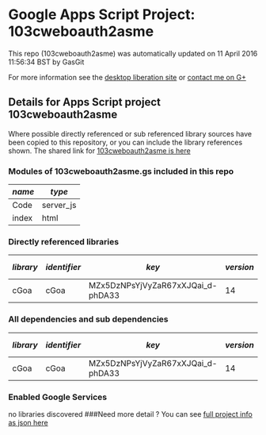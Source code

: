 # Google Apps Script Project: 103cweboauth2asme
This repo (103cweboauth2asme) was automatically updated on 11 April 2016 11:56:34 BST by GasGit

For more information see the [desktop liberation site](http://ramblings.mcpher.com/Home/excelquirks/drivesdk/gettinggithubready "desktop liberation") or [contact me on G+](https://plus.google.com/+BruceMcpherson "Bruce McPherson - GDE")
## Details for Apps Script project 103cweboauth2asme
Where possible directly referenced or sub referenced library sources have been copied to this repository, or you can include the library references shown. 
The shared link for [103cweboauth2asme is here](https://script.google.com/d/1PN9pa3SxGnmiT8aSD9Wx8xC2LOKfwJGL8-nVhUGXrUeqmfH40iN5Cm2P/edit?usp=sharing "open in the GAS IDE")

### Modules of 103cweboauth2asme.gs included in this repo
*name*|*type*
--- | --- 
Code| server_js
index| html
### Directly referenced libraries
*library*|*identifier*|*key*|*version*|*dev mode*|*source*|
--- | --- | --- | --- | --- | --- 
cGoa| cGoa|MZx5DzNPsYjVyZaR67xXJQai_d-phDA33|14|no|no
### All dependencies and sub dependencies
*library*|*identifier*|*key*|*version*|*dev mode*|*source*|
--- | --- | --- | --- | --- | --- 
cGoa| cGoa|MZx5DzNPsYjVyZaR67xXJQai_d-phDA33|14|no|no
### Enabled Google Services
no libraries discovered
###Need more detail ?
You can see [full project info as json here](info.json)
